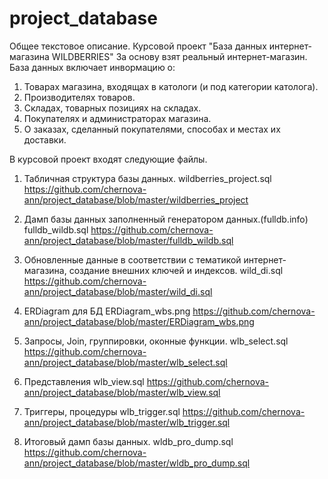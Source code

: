 # project_database
Общее текстовое описание.
Курсовой проект "База данных интернет-магазина WILDBERRIES"
За основу взят реальный интернет-магазин. База данных включает инвормацию о:
1. Товарах магазина, входящах в катологи (и под категории католога).
2. Производителях товаров.
3. Складах, товарных позициях на складах.
4. Покупателях и администраторах магазина.
5. О заказах, сделанный покупателями, способах и местах их доставки.

В курсовой проект входят следующие файлы.
1. Табличная структура базы данных.
wildberries_project.sql
https://github.com/chernova-ann/project_database/blob/master/wildberries_project

2. Дамп базы данных заполненный генератором данных.(fulldb.info)
fulldb_wildb.sql
https://github.com/chernova-ann/project_database/blob/master/fulldb_wildb.sql

3. Обновленные данные в соответствии с тематикой интернет-магазина, создание внешних ключей и индексов.
wild_di.sql
https://github.com/chernova-ann/project_database/blob/master/wild_di.sql

4. ERDiagram для БД
ERDiagram_wbs.png
https://github.com/chernova-ann/project_database/blob/master/ERDiagram_wbs.png

5. Запросы, Join, группировки, оконные функции.
wlb_select.sql
https://github.com/chernova-ann/project_database/blob/master/wlb_select.sql

6. Представления
wlb_view.sql
https://github.com/chernova-ann/project_database/blob/master/wlb_view.sql

7. Триггеры, процедуры
wlb_trigger.sql
https://github.com/chernova-ann/project_database/blob/master/wlb_trigger.sql

8. Итоговый дамп базы данных.
wldb_pro_dump.sql
https://github.com/chernova-ann/project_database/blob/master/wldb_pro_dump.sql
